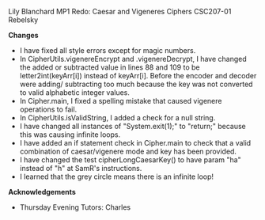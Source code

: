 Lily Blanchard
MP1 Redo: Caesar and Vigeneres Ciphers
CSC207-01 Rebelsky

**Changes**
* I have fixed all style errors except for magic numbers.
* In CipherUtils.vigenereEncrypt and .vigenereDecrypt, I have 
   changed the added or subtracted value in lines 88 and 109
   to be letter2int(keyArr[i]) instead of keyArr[i]. 
   Before the encoder and decoder were adding/ subtracting
   too much because the key was not converted to valid 
   alphabetic integer values.
* In Cipher.main, I fixed a spelling mistake that caused vigenere
   operations to fail.
* In CipherUtils.isValidString, I added a check for a null string.
* I have changed all instances of "System.exit(1);" to "return;" 
   because this was causing infinite loops.
* I have added an if statement check in Cipher.main to check
   that a valid combination of caesar/vigenere mode and key has
   been provided.
* I have changed the test cipherLongCaesarKey() to have param "ha"
   instead of "h" at SamR's instructions.
* I learned that the grey circle means there is an infinite loop!

**Acknowledgements**
* Thursday Evening Tutors: Charles
